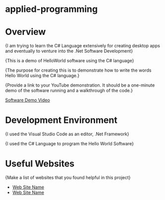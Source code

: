 # applied-programming
# Overview

{I am trying to learn the C# Language extensively for creating desktop apps and eventually to venture into the .Net Software Development}

{This is a demo of  HelloWorld software using the C#  language}

{The purpose for creating this is to demonstrate how to write the words Hello World using the C# language.}

{Provide a link to your YouTube demonstration.  It should be a one-minute demo of the software running and a walkthrough of the code.}

[Software Demo Video](https://youtu.be/B64QHJ-Kqn4)

# Development Environment

{I used the Visual Studio Code as an editor, .Net Framework}

{I used the C# Language to program the Hello World Software}

# Useful Websites

{Make a list of websites that you found helpful in this project}
* [Web Site Name](https://learn.microsoft.com/en-us/dotnet/csharp/tour-of-csharp/tutorials/hello-world?tutorial-step=2)
* [Web Site Name](https://www.w3schools.com/cs/index.php)
